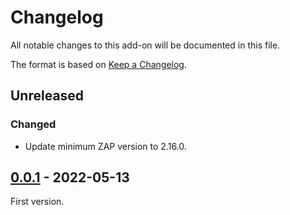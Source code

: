 # Changelog
All notable changes to this add-on will be documented in this file.

The format is based on [Keep a Changelog](https://keepachangelog.com/en/1.0.0/).

## Unreleased
### Changed
- Update minimum ZAP version to 2.16.0.

## [0.0.1] - 2022-05-13

First version.

[0.0.1]: https://github.com/zaproxy/zap-extensions/releases/packscanrules-v0.0.1
